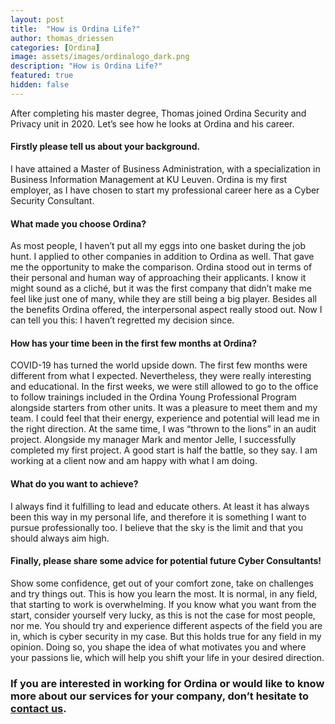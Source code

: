 ```yaml
---
layout: post
title:  "How is Ordina Life?"
author: thomas_driessen
categories: [Ordina]
image: assets/images/ordinalogo_dark.png
description: "How is Ordina Life?"
featured: true
hidden: false
---
```


After completing his master degree, Thomas joined Ordina Security and Privacy unit in 2020. Let’s see how he looks at Ordina and his career.

#### Firstly please tell us about your background.
I have attained a Master of Business Administration, with a specialization in Business Information Management at KU Leuven. Ordina is my first employer, as I have chosen to start my professional career here as a Cyber Security Consultant.

#### What made you choose Ordina?
As most people, I haven’t put all my eggs into one basket during the job hunt. I applied to other companies in addition to Ordina as well. That gave me the opportunity to make the comparison. Ordina stood out in terms of their personal and human way of approaching their applicants. I know it might sound as a cliché, but it was the first company that didn’t make me feel like just one of many, while they are still being a big player. Besides all the benefits Ordina offered, the interpersonal aspect really stood out. Now I can tell you this: I haven’t regretted my decision since.


#### How has your time been in the first few months at Ordina?
COVID-19 has turned the world upside down. The first few months were different from what I expected. Nevertheless, they were really interesting and educational. In the first weeks, we were still allowed to go to the office to follow trainings included in the Ordina Young Professional Program alongside starters from other units. It was a pleasure to meet them and my team. I could feel that their energy, experience and potential will lead me in the right direction. At the same time, I was “thrown to the lions” in an audit project. Alongside my manager Mark and mentor Jelle, I successfully completed my first project. A good start is half the battle, so they say. I am working at a client now and am happy with what I am doing.

#### What do you want to achieve?
I always find it fulfilling to lead and educate others. At least it has always been this way in my personal life, and therefore it is something I want to pursue professionally too. I believe that the sky is the limit and that you should always aim high.

#### Finally, please share some advice for potential future Cyber Consultants!
Show some confidence, get out of your comfort zone, take on challenges and try things out. This is how you learn the most. 
It is normal, in any field, that starting to work is overwhelming. If you know what you want from the start, consider yourself very lucky, as this is not the case for most people, nor me. You should try and experience different aspects of the field you are in, which is cyber security in my case. But this holds true for any field in my opinion. Doing so, you shape the idea of what motivates you and where your passions lie, which will help you shift your life in your desired direction.


### If you are interested in working for Ordina or would like to know more about our services for your company, don’t hesitate to [contact us](https://www.ordina.be/diensten/security-and-privacy/).
